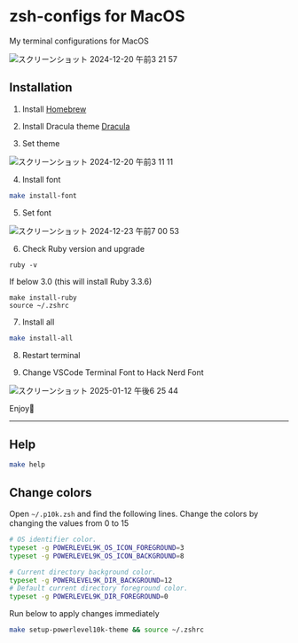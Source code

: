 # zsh-configs for MacOS

My terminal configurations for MacOS

![スクリーンショット 2024-12-20 午前3 21 57](https://github.com/user-attachments/assets/5baaf1cf-6ce7-4928-979f-5a41f844eb93)

## Installation

1. Install [Homebrew](https://brew.sh/)

2. Install Dracula theme [Dracula](https://draculatheme.com/terminal)

3. Set theme

  ![スクリーンショット 2024-12-20 午前3 11 11](https://github.com/user-attachments/assets/f147598e-4472-40de-b719-00a62a13078a)

4. Install font

```bash
make install-font
```

5. Set font

  ![スクリーンショット 2024-12-23 午前7 00 53](https://github.com/user-attachments/assets/702ae15b-ab74-48e0-9b57-204608735713)

6. Check Ruby version and upgrade
```
ruby -v
```

If below 3.0 (this will install Ruby 3.3.6)
```
make install-ruby
source ~/.zshrc
```

7. Install all

```bash
make install-all
```

8. Restart terminal

9. Change VSCode Terminal Font to Hack Nerd Font

![スクリーンショット 2025-01-12 午後6 25 44](https://github.com/user-attachments/assets/50d8535c-4a22-43c9-9775-07ff7b40fabf)

Enjoy🎉

---

## Help

```bash
make help
```

## Change colors
Open `~/.p10k.zsh` and find the following lines. Change the colors by changing the values from 0 to 15
```bash
# OS identifier color.
typeset -g POWERLEVEL9K_OS_ICON_FOREGROUND=3
typeset -g POWERLEVEL9K_OS_ICON_BACKGROUND=8

# Current directory background color.
typeset -g POWERLEVEL9K_DIR_BACKGROUND=12
# Default current directory foreground color.
typeset -g POWERLEVEL9K_DIR_FOREGROUND=0
```

Run below to apply changes immediately
```bash
make setup-powerlevel10k-theme && source ~/.zshrc 
```

